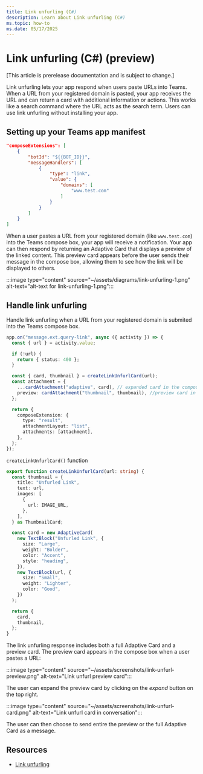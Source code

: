 ```yaml
---
title: Link unfurling (C#)
description: Learn about Link unfurling (C#)
ms.topic: how-to
ms.date: 05/17/2025
---
```

# Link unfurling (C#) (preview)

[This article is prerelease documentation and is subject to change.]

Link unfurling lets your app respond when users paste URLs into Teams. When a URL from your registered domain is pasted, your app receives the URL and can return a card with additional information or actions. This works like a search command where the URL acts as the search term. Users can use link unfurling without installing your app.

## Setting up your Teams app manifest


```json
"composeExtensions": [
    {
        "botId": "${{BOT_ID}}",
        "messageHandlers": [
            {
                "type": "link",
                "value": {
                    "domains": [
                        "www.test.com"
                    ]
                }
            }
        ]
    }
]
```


When a user pastes a URL from your registered domain (like `www.test.com`) into the Teams compose box, your app will receive a notification. Your app can then respond by returning an Adaptive Card that displays a preview of the linked content. This preview card appears before the user sends their message in the compose box, allowing them to see how the link will be displayed to others.

:::image type="content" source="~/assets/diagrams/link-unfurling-1.png" alt-text="alt-text for link-unfurling-1.png":::

## Handle link unfurling

Handle link unfurling when a URL from your registered domain is submited into the Teams compose box.

```typescript
app.on("message.ext.query-link", async ({ activity }) => {
  const { url } = activity.value;

  if (!url) {
    return { status: 400 };
  }

  const { card, thumbnail } = createLinkUnfurlCard(url);
  const attachment = {
    ...cardAttachment("adaptive", card), // expanded card in the compose box...
    preview: cardAttachment("thumbnail", thumbnail), //preview card in the compose box...
  };

  return {
    composeExtension: {
      type: "result",
      attachmentLayout: "list",
      attachments: [attachment],
    },
  };
});

```

`createLinkUnfurlCard()` function

```typescript
export function createLinkUnfurlCard(url: string) {
  const thumbnail = {
    title: "Unfurled Link",
    text: url,
    images: [
      {
        url: IMAGE_URL,
      },
    ],
  } as ThumbnailCard;

  const card = new AdaptiveCard(
    new TextBlock("Unfurled Link", {
      size: "Large",
      weight: "Bolder",
      color: "Accent",
      style: "heading",
    }),
    new TextBlock(url, {
      size: "Small",
      weight: "Lighter",
      color: "Good",
    })
  );

  return {
    card,
    thumbnail,
  };
}

```

The link unfurling response includes both a full Adaptive Card and a preview card. The preview card appears in the compose box when a user pastes a URL:

:::image type="content" source="~/assets/screenshots/link-unfurl-preview.png" alt-text="Link unfurl preview card":::

The user can expand the preview card by clicking on the _expand_ button on the top right.

:::image type="content" source="~/assets/screenshots/link-unfurl-card.png" alt-text="Link unfurl card in conversation":::

The user can then choose to send entire the preview or the full Adaptive Card as a message.

## Resources

- [Link unfurling](/microsoftteams/platform/messaging-extensions/how-to/link-unfurling?tabs=desktop%2Cjson%2Cadvantages)